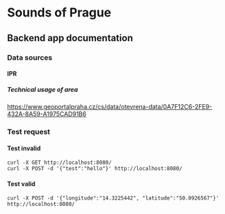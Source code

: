 # Sounds of Prague
## Backend app documentation

### Data sources
#### IPR
##### Technical usage of area
https://www.geoportalpraha.cz/cs/data/otevrena-data/0A7F12C6-2FE9-432A-8A59-A1975CAD91B6





### Test request
#### Test invalid
```
curl -X GET http://localhost:8080/
curl -X POST -d '{"test":"hello"}' http://localhost:8080/
```

#### Test valid
```
curl -X POST -d '{"longitude":"14.3225442", "latitude":"50.0926567"}' http://localhost:8080/
```